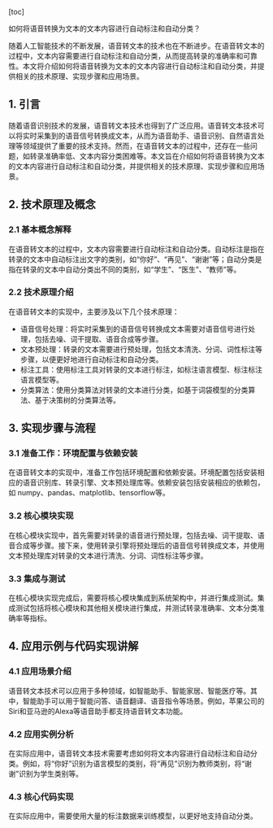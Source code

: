 
[toc]                    
                
                
如何将语音转换为文本的文本内容进行自动标注和自动分类？

随着人工智能技术的不断发展，语音转文本的技术也在不断进步。在语音转文本的过程中，文本内容需要进行自动标注和自动分类，从而提高转录的准确率和可靠性。本文将介绍如何将语音转换为文本的文本内容进行自动标注和自动分类，并提供相关的技术原理、实现步骤和应用场景。

## 1. 引言

随着语音识别技术的发展，语音转文本技术也得到了广泛应用。语音转文本技术可以将实时采集到的语音信号转换成文本，从而为语音助手、语音识别、自然语言处理等领域提供了重要的技术支持。然而，在语音转文本的过程中，还存在一些问题，如转录准确率低、文本内容分类困难等。本文旨在介绍如何将语音转换为文本的文本内容进行自动标注和自动分类，并提供相关的技术原理、实现步骤和应用场景。

## 2. 技术原理及概念

### 2.1 基本概念解释

在语音转文本的过程中，文本内容需要进行自动标注和自动分类。自动标注是指在转录的文本中自动标注出文字的类别，如“你好”、“再见”、“谢谢”等；自动分类是指在转录的文本中自动分类出不同的类别，如“学生”、“医生”、“教师”等。

### 2.2 技术原理介绍

在语音转文本的实现中，主要涉及以下几个技术原理：

* 语音信号处理：将实时采集到的语音信号转换成文本需要对语音信号进行处理，包括去噪、词干提取、语音合成等步骤。
* 文本预处理：转录的文本需要进行预处理，包括文本清洗、分词、词性标注等步骤，以便更好地进行自动标注和自动分类。
* 标注工具：使用标注工具对转录的文本进行标注，如标注语言模型、标注标注语言模型等。
* 分类算法：使用分类算法对转录的文本进行分类，如基于词袋模型的分类算法、基于决策树的分类算法等。

## 3. 实现步骤与流程

### 3.1 准备工作：环境配置与依赖安装

在语音转文本的实现中，准备工作包括环境配置和依赖安装。环境配置包括安装相应的语音识别库、转录引擎、文本预处理库等。依赖安装包括安装相应的依赖包，如 numpy、pandas、matplotlib、tensorflow等。

### 3.2 核心模块实现

在核心模块实现中，首先需要对转录的语音进行预处理，包括去噪、词干提取、语音合成等步骤。接下来，使用转录引擎将预处理后的语音信号转换成文本，并使用文本预处理库对转录的文本进行清洗、分词、词性标注等步骤。

### 3.3 集成与测试

在核心模块实现完成后，需要将核心模块集成到系统架构中，并进行集成测试。集成测试包括将核心模块和其他相关模块进行集成，并测试转录准确率、文本分类准确率等指标。

## 4. 应用示例与代码实现讲解

### 4.1 应用场景介绍

语音转文本技术可以应用于多种领域，如智能助手、智能家居、智能医疗等。其中，智能助手可以用于智能问答、语音翻译、语音指令等场景。例如，苹果公司的Siri和亚马逊的Alexa等语音助手都支持语音转文本功能。

### 4.2 应用实例分析

在实际应用中，语音转文本技术需要考虑如何将文本内容进行自动标注和自动分类。例如，将“你好”识别为语言模型的类别，将“再见”识别为教师类别，将“谢谢”识别为学生类别等。

### 4.3 核心代码实现

在实际应用中，需要使用大量的标注数据来训练模型，以更好地支持自动分类。

